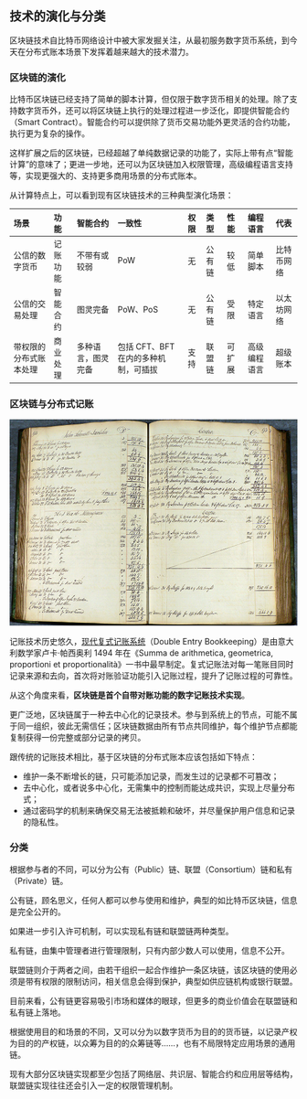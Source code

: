 ## 技术的演化与分类

区块链技术自比特币网络设计中被大家发掘关注，从最初服务数字货币系统，到今天在分布式账本场景下发挥着越来越大的技术潜力。

### 区块链的演化

比特币区块链已经支持了简单的脚本计算，但仅限于数字货币相关的处理。除了支持数字货币外，还可以将区块链上执行的处理过程进一步泛化，即提供智能合约（Smart Contract）。智能合约可以提供除了货币交易功能外更灵活的合约功能，执行更为复杂的操作。

这样扩展之后的区块链，已经超越了单纯数据记录的功能了，实际上带有点“智能计算”的意味了；更进一步地，还可以为区块链加入权限管理，高级编程语言支持等，实现更强大的、支持更多商用场景的分布式账本。

从计算特点上，可以看到现有区块链技术的三种典型演化场景：

| 场景 | 功能 | 智能合约 | 一致性 | 权限 | 类型 | 性能 | 编程语言 | 代表 |
| :--- | :--- | :--- | :--- | :--- | :--- | :--- | :--- | :--- |
| 公信的数字货币 | 记账功能 | 不带有或较弱 | PoW | 无 | 公有链 | 较低 | 简单脚本 | 比特币网络 |
| 公信的交易处理 | 智能合约 | 图灵完备 | PoW、PoS | 无 | 公有链 | 受限 | 特定语言 | 以太坊网络 |
| 带权限的分布式账本处理 | 商业处理 | 多种语言，图灵完备 | 包括 CFT、BFT 在内的多种机制，可插拔 | 支持 | 联盟链 | 可扩展 | 高级编程语言 | 超级账本 |

### 区块链与分布式记账

![古老的账本](_images/ledger.jpg)

记账技术历史悠久，[现代复式记账系统](https://zh.wikipedia.org/wiki/%E5%A4%8D%E5%BC%8F%E7%B0%BF%E8%AE%B0)（Double Entry Bookkeeping）是由意大利数学家卢卡·帕西奥利 1494 年在《Summa de arithmetica, geometrica, proportioni et proportionalità》一书中最早制定。复式记账法对每一笔账目同时记录来源和去向，首次将对账验证功能引入记账过程，提升了记账过程的可靠性。

从这个角度来看，**区块链是首个自带对账功能的数字记账技术实现**。

更广泛地，区块链属于一种去中心化的记录技术。参与到系统上的节点，可能不属于同一组织，彼此无需信任；区块链数据由所有节点共同维护，每个维护节点都能复制获得一份完整或部分记录的拷贝。

跟传统的记账技术相比，基于区块链的分布式账本应该包括如下特点：

* 维护一条不断增长的链，只可能添加记录，而发生过的记录都不可篡改；
* 去中心化，或者说多中心化，无需集中的控制而能达成共识，实现上尽量分布式；
* 通过密码学的机制来确保交易无法被抵赖和破坏，并尽量保护用户信息和记录的隐私性。

### 分类

根据参与者的不同，可以分为公有（Public）链、联盟（Consortium）链和私有（Private）链。

公有链，顾名思义，任何人都可以参与使用和维护，典型的如比特币区块链，信息是完全公开的。

如果进一步引入许可机制，可以实现私有链和联盟链两种类型。

私有链，由集中管理者进行管理限制，只有内部少数人可以使用，信息不公开。

联盟链则介于两者之间，由若干组织一起合作维护一条区块链，该区块链的使用必须是带有权限的限制访问，相关信息会得到保护，典型如供应链机构或银行联盟。

目前来看，公有链更容易吸引市场和媒体的眼球，但更多的商业价值会在联盟链和私有链上落地。

根据使用目的和场景的不同，又可以分为以数字货币为目的的货币链，以记录产权为目的的产权链，以众筹为目的的众筹链等……，也有不局限特定应用场景的通用链。

现有大部分区块链实现都至少包括了网络层、共识层、智能合约和应用层等结构，联盟链实现往往还会引入一定的权限管理机制。


